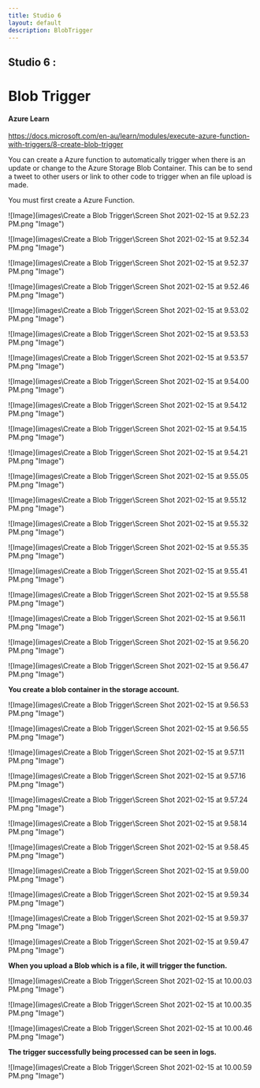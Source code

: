 ```yaml
---
title: Studio 6 
layout: default
description: BlobTrigger
---
```


## Studio 6 : 
# Blob Trigger

#### Azure Learn

https://docs.microsoft.com/en-au/learn/modules/execute-azure-function-with-triggers/8-create-blob-trigger

You can create a Azure function to automatically trigger when there is an update or change to the Azure Storage Blob Container. This can be to send a tweet to other users or link to other code to trigger when an file upload is made.

You must first create a Azure Function.

![Image](images\Create a Blob Trigger\Screen Shot 2021-02-15 at 9.52.23 PM.png "Image")

![Image](images\Create a Blob Trigger\Screen Shot 2021-02-15 at 9.52.34 PM.png "Image")

![Image](images\Create a Blob Trigger\Screen Shot 2021-02-15 at 9.52.37 PM.png "Image")

![Image](images\Create a Blob Trigger\Screen Shot 2021-02-15 at 9.52.46 PM.png "Image")

![Image](images\Create a Blob Trigger\Screen Shot 2021-02-15 at 9.53.02 PM.png "Image")

![Image](images\Create a Blob Trigger\Screen Shot 2021-02-15 at 9.53.53 PM.png "Image")

![Image](images\Create a Blob Trigger\Screen Shot 2021-02-15 at 9.53.57 PM.png "Image")

![Image](images\Create a Blob Trigger\Screen Shot 2021-02-15 at 9.54.00 PM.png "Image")

![Image](images\Create a Blob Trigger\Screen Shot 2021-02-15 at 9.54.12 PM.png "Image")

![Image](images\Create a Blob Trigger\Screen Shot 2021-02-15 at 9.54.15 PM.png "Image")

![Image](images\Create a Blob Trigger\Screen Shot 2021-02-15 at 9.54.21 PM.png "Image")

![Image](images\Create a Blob Trigger\Screen Shot 2021-02-15 at 9.55.05 PM.png "Image")

![Image](images\Create a Blob Trigger\Screen Shot 2021-02-15 at 9.55.12 PM.png "Image")

![Image](images\Create a Blob Trigger\Screen Shot 2021-02-15 at 9.55.32 PM.png "Image")

![Image](images\Create a Blob Trigger\Screen Shot 2021-02-15 at 9.55.35 PM.png "Image")

![Image](images\Create a Blob Trigger\Screen Shot 2021-02-15 at 9.55.41 PM.png "Image")

![Image](images\Create a Blob Trigger\Screen Shot 2021-02-15 at 9.55.58 PM.png "Image")

![Image](images\Create a Blob Trigger\Screen Shot 2021-02-15 at 9.56.11 PM.png "Image")

![Image](images\Create a Blob Trigger\Screen Shot 2021-02-15 at 9.56.20 PM.png "Image")

![Image](images\Create a Blob Trigger\Screen Shot 2021-02-15 at 9.56.47 PM.png "Image")

**You create a blob container in the storage account.**

![Image](images\Create a Blob Trigger\Screen Shot 2021-02-15 at 9.56.53 PM.png "Image")

![Image](images\Create a Blob Trigger\Screen Shot 2021-02-15 at 9.56.55 PM.png "Image")

![Image](images\Create a Blob Trigger\Screen Shot 2021-02-15 at 9.57.11 PM.png "Image")

![Image](images\Create a Blob Trigger\Screen Shot 2021-02-15 at 9.57.16 PM.png "Image")

![Image](images\Create a Blob Trigger\Screen Shot 2021-02-15 at 9.57.24 PM.png "Image")

![Image](images\Create a Blob Trigger\Screen Shot 2021-02-15 at 9.58.14 PM.png "Image")

![Image](images\Create a Blob Trigger\Screen Shot 2021-02-15 at 9.58.45 PM.png "Image")

![Image](images\Create a Blob Trigger\Screen Shot 2021-02-15 at 9.59.00 PM.png "Image")

![Image](images\Create a Blob Trigger\Screen Shot 2021-02-15 at 9.59.34 PM.png "Image")

![Image](images\Create a Blob Trigger\Screen Shot 2021-02-15 at 9.59.37 PM.png "Image")

![Image](images\Create a Blob Trigger\Screen Shot 2021-02-15 at 9.59.47 PM.png "Image")

**When you upload a Blob which is a file, it will trigger the function.**

![Image](images\Create a Blob Trigger\Screen Shot 2021-02-15 at 10.00.03 PM.png "Image")

![Image](images\Create a Blob Trigger\Screen Shot 2021-02-15 at 10.00.35 PM.png "Image")

![Image](images\Create a Blob Trigger\Screen Shot 2021-02-15 at 10.00.46 PM.png "Image")

**The trigger successfully being processed can be seen in logs.**

![Image](images\Create a Blob Trigger\Screen Shot 2021-02-15 at 10.00.59 PM.png "Image")